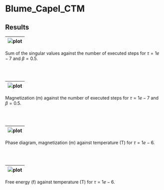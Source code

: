 # Blume_Capel_CTM

## Results


| ![plot](data/sv_sums.png) | 
|:--:| 
Sum of the singular values against the number of executed steps for $\tau = 1e-7$ and $\beta = 0.5$.

<br/><br/>

| ![plot](data/m_conv.png) | 
|:--:| 
Magnetization (m) against the number of executed steps for $\tau = 1e-7$ and $\beta = 0.5$.

<br/><br/>

| ![plot](data/phase.png) | 
|:--:| 
Phase diagram, magnetization (m) against temperature (T) for $\tau = 1e-6$.

<br/><br/>

| ![plot](data/free.png) | 
|:--:| 
Free energy (f) against temperature (T) for $\tau = 1e-6$.
